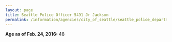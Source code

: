 ```yaml
---
layout: page
title: Seattle Police Officer 5491 Jr Jackson
permalink: /information/agencies/city_of_seattle/seattle_police_department/copbook/5491/
---
```


**Age as of Feb. 24, 2016:** 48
